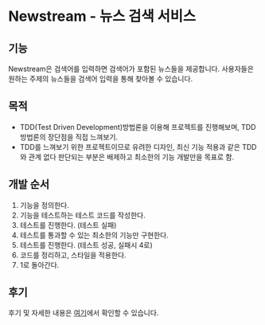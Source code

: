 # Newstream - 뉴스 검색 서비스

## 기능

Newstream은 검색어를 입력하면 검색어가 포함된 뉴스들을 제공합니다.
사용자들은 원하는 주제의 뉴스들을 검색어 입력을 통해 찾아볼 수 있습니다.

## 목적

- TDD(Test Driven Development)방법론을 이용해 프로젝트를 진행해보며, TDD방법론의 장단점을 직접 느껴보기.
- TDD를 느껴보기 위한 프로젝트이므로 유려한 디자인, 최신 기능 적용과 같은 TDD와 관계 없다 판단되는 부분은 배제하고 최소한의 기능 개발만을 목표로 함.

## 개발 순서

1. 기능을 정의한다.
2. 기능을 테스트하는 테스트 코드를 작성한다.
3. 테스트를 진행한다. (테스트 실패)
4. 테스트를 통과할 수 있는 최소한의 기능만 구현한다.
5. 테스트를 진행한다. (테스트 성공, 실패시 4로)
6. 코드를 정리하고, 스타일을 적용한다.
7. 1로 돌아간다.

## 후기

후기 및 자세한 내용은 [여기](https://w-storage.tistory.com/62)에서 확인할 수 있습니다.
